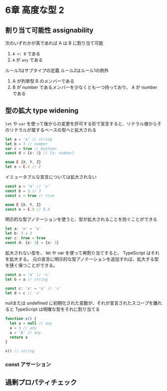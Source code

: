# 6章 高度な型 2

## 割り当て可能性 assignability

次のいずれかが真であれば A は B に割り当て可能

1. `A <: B` である
2. `A` が `any` である

ルール1はサブタイプの定義
ルール2はルール1の例外

1. A が列挙型 B のメンバーである
2. B が number であるメンバーを少なくとも一つ持っており、 A が number である


## 型の拡大 type widening

`let` や `var` を使って後からの変更を許可する形で宣言すると、リテラル値からそのリテラルが属するベースの型へと拡大される

```ts
let a = 'x' // string
let b = 3 // number
var c = true // boolean
const d = {x: 3} // {x: number}

enum E {X, Y, Z}
let e = E.X // E
```

イミュータブルな宣言については拡大されない

```ts
const a = 'x' // 'x'
const b = 3 // 3
const c = true // true

enum E {X, Y, Z}
const e = E.X // E.X
```

明示的な型アノテーションを使うと、型が拡大されることを防ぐことができる

```ts
let a: 'x' = 'x'
let b: 3 = 3
var c: true = true
const d: {x: 3} = {x: 3}
```

拡大されない型を、 let や var を使って再割り当てすると、 TypeScript はそれを拡大する。
元の宣言に明示的な型アノテーションを追加すれば、拡大する型を狭く保つことができる。

```ts
const a = 'x' // 'x'
let b = a // string

const c: 'x' = 'x' // 'x'
let d = c // 'x'
```

nullまたは undefined に初期化された変数が、それが宣言されたスコープを離れると TypeScript は明確な型をそれに割り当てる

```ts
function x() {
  let a = null // any
  a = 3 // any
  a = 'b' // any
  return a
}

x() // string
```



### const アサーション



## 過剰プロパティチェック
